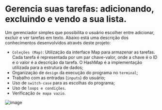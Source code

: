 # Gerencia suas tarefas: adicionando, excluindo e vendo a sua lista.

Um gerenciador simples que possibilita o usuário escolher entre adicionar, excluir e ver tarefas em texto.
Abaixo está uma descrição dos conhecimentos desenvolvidos através deste projeto:

- `Coleções (Map)`: Utilização da interface Map para armazenar as tarefas. Cada tarefa é representada por um par chave-valor, onde a chave é o ID e o valor é a descrição da tarefa. O HashMap é a implementação utilizada para a estrutura de dados;
- Organização de `design` da execução do programa no `terminal`;
- Trabalho com as entradas (`inputs`) do usuário;
- Uso de `switch-case` para as escolhas do programa;
- Uso de `loops e condições`.
- Verificação `de mapa vazio`.

![image](https://github.com/Leoieva/Gerenciador-Tarefas/assets/106480360/4d1b2443-e09b-4188-9ddf-91d741b10ac1)
